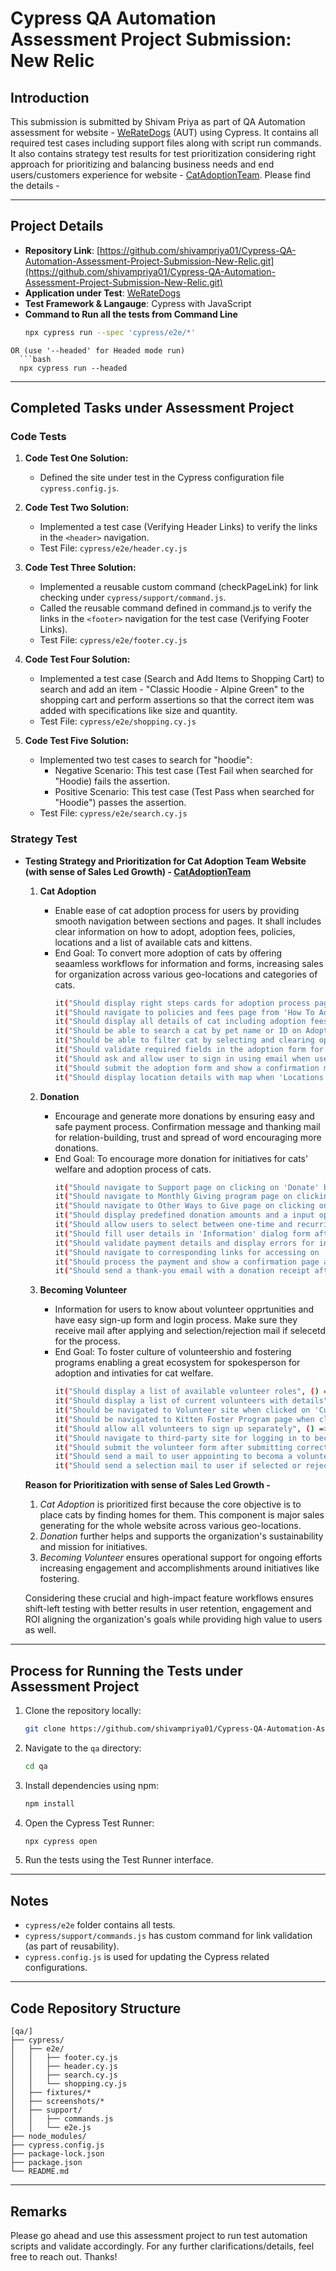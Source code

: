 # Cypress QA Automation Assessment Project Submission: New Relic

## Introduction
This submission is submitted by Shivam Priya as part of QA Automation assessment for website - [WeRateDogs](https://weratedogs.com) (AUT) using Cypress. It contains all required test cases including support files along with script run commands. 
It also contains strategy test results for test prioritization considering right approach for prioritizing and balancing business needs and end users/customers experience for website - [CatAdoptionTeam](https://catadoptionteam.org/).
Please find the details -

---

## Project Details
- **Repository Link**: [https://github.com/shivampriya01/Cypress-QA-Automation-Assessment-Project-Submission-New-Relic.git](https://github.com/shivampriya01/Cypress-QA-Automation-Assessment-Project-Submission-New-Relic.git)
- **Application under Test**: [WeRateDogs](https://weratedogs.com)
- **Test Framework & Langauge**: Cypress with JavaScript
- **Command to Run all the tests from Command Line**
  ```bash
  npx cypress run --spec 'cypress/e2e/*'

```
OR (use '--headed' for Headed mode run)
  ```bash
  npx cypress run --headed
```
---

## Completed Tasks under Assessment Project

### Code Tests

1. **Code Test One Solution:**
   - Defined the site under test in the Cypress configuration file `cypress.config.js`.

2. **Code Test Two Solution:**
   - Implemented a test case (Verifying Header Links) to verify the links in the `<header>` navigation.
   - Test File: `cypress/e2e/header.cy.js`

3. **Code Test Three Solution:**
   - Implemented a reusable custom command (checkPageLink) for link checking under `cypress/support/command.js`.
   - Called the reusable command defined in command.js to verify the links in the `<footer>` navigation for the test case (Verifying Footer Links).
   - Test File: `cypress/e2e/footer.cy.js`

4. **Code Test Four Solution:**
   - Implemented a test case (Search and Add Items to Shopping Cart) to search and add an item - "Classic Hoodie - Alpine Green" to the shopping cart and perform assertions so that the correct item was added with specifications like size and quantity.
   - Test File: `cypress/e2e/shopping.cy.js`

5. **Code Test Five Solution:**
   - Implemented two test cases to search for "hoodie":
     - Negative Scenario: This test case (Test Fail when searched for "Hoodie) fails the assertion.
     - Positive Scenario: This test case (Test Pass when searched for "Hoodie") passes the assertion.
   - Test File: `cypress/e2e/search.cy.js`

### Strategy Test
- **Testing Strategy and Prioritization for Cat Adoption Team Website (with sense of Sales Led Growth) - [CatAdoptionTeam](https://catadoptionteam.org/)**
  1. **Cat Adoption**
     - Enable ease of cat adoption process for users by providing smooth navigation between sections and pages. It shall includes clear information on how to adopt, adoption fees, policies, locations and a list of available cats and kittens.
     - End Goal: To convert more adoption of cats by offering seaamless workflows for information and forms, increasing sales for organization across various geo-locations and categories of cats.
       ```bash
       it("Should display right steps cards for adoption process page", () => {});
       it("Should navigate to policies and fees page from 'How To Adopt' page", () => {});
       it("Should display all details of cat including adoption fees for selected cat", () => {});
       it("Should be able to search a cat by pet name or ID on Adoption page", () => {});
       it("Should be able to filter cat by selecting and clearing options for 'Location', 'Size,, 'Sex' and 'Age'on Adoption page", () => {});
       it("Should validate required fields in the adoption form for selected cat", () => {});
       it("Should ask and allow user to sign in using email when user click 'Appply to Adopt' btn", () => {});
       it("Should submit the adoption form and show a confirmation message", () => {});
       it("Should display location details with map when 'Locations' page is accessed", () => {});
       ```

  2. **Donation**
     - Encourage and generate more donations by ensuring easy and safe payment process. Confirmation message and thanking mail for relation-building, trust and spread of word encouraging more donations.
     - End Goal: To encourage more donation for initiatives for cats' welfare and adoption process of cats.
       ```bash
       it("Should navigate to Support page on clicking on 'Donate' button on HomePage", () => {});
       it("Should navigate to Monthly Giving program page on clicking on 'Monthly Giving' button on Support Page", () => {});
       it("Should navigate to Other Ways to Give page on clicking on 'Other Ways to Give' button on Support Page", () => {});
       it("Should display predefined donation amounts and a input option in the 'Choose Amount' section in dialog form", () => {});
       it("Should allow users to select between one-time and recurring donations in 'Choose Amount' section in dialog form", () => {});
       it("Should fill user details in 'Information' dialog form after 'Choose Amount' section", () => {});
       it("Should validate payment details and display errors for invalid entries in dialog form", () => {});
       it("Should navigate to corresponding links for accessing on 'Other Ways to Give' page", () => {});
       it("Should process the payment and show a confirmation page after donation", () => {});
       it("Should send a thank-you email with a donation receipt after donation", () => {});
       ```

  3. **Becoming Volunteer**
     - Information for users to know about volunteer opprtunities and have easy sign-up form and login process. Make sure they receive mail after applying and selection/rejection mail if selecetd for the process.
     - End Goal: To foster culture of volunteershio and fostering programs enabling a great ecosystem for spokesperson for adoption and intivaties for cat welfare.
       ```bash
       it("Should display a list of available volunteer roles", () => {});
       it("Should display a list of current volunteers with details", () => {});
       it("Should be navigated to Volunteer site when clicked on 'Current Volunteers' button on Volunteer page", () => {});
       it("Should be navigated to Kitten Foster Program page when clicked on 'Foster Program' button on Volunteer page", () => {});
       it("Should allow all volunteers to sign up separately", () => {});
       it("Should navigate to third-party site for logging in to become a volunteer", () => {});
       it("Should submit the volunteer form after submitting correct and right details", () => {});
       it("Should send a mail to user appointing to becoma a volunteer after form is submitted", () => {});
       it("Should send a selection mail to user if selected or rejected for volunteership", () => {});
       ```

  **Reason for Prioritization with sense of Sales Led Growth -**
  1. *Cat Adoption* is prioritized first because the core objective is to place cats by finding homes for them. This component is major sales generating for the whole website across various geo-locations.
  2. *Donation* further helps and supports the organization's sustainability and mission for initiatives.
  3. *Becoming Volunteer* ensures operational support for ongoing efforts increasing engagement and accomplishments around initiatives like fostering.

  Considering these crucial and high-impact feature workflows ensures shift-left testing with better results in user retention, engagement and ROI aligning the organization's goals while providing high value to users as well.

---

## Process for Running the Tests under Assessment Project
1. Clone the repository locally:
   ```bash
   git clone https://github.com/shivampriya01/Cypress-QA-Automation-Assessment-Project-Submission-New-Relic.git
   ```
2. Navigate to the `qa` directory:
   ```bash
   cd qa
   ```
3. Install dependencies using npm:
   ```bash
   npm install
   ```
4. Open the Cypress Test Runner:
   ```bash
   npx cypress open
   ```
5. Run the tests using the Test Runner interface.
---

## Notes
- `cypress/e2e` folder contains all tests.
- `cypress/support/commands.js` has custom command for link validation (as part of reusability). 
- `cypress.config.js` is used for updating the Cypress related configurations. 

---

## Code Repository Structure
```
[qa/]
├── cypress/
│   ├── e2e/
│   │   ├── footer.cy.js
│   │   ├── header.cy.js
│   │   ├── search.cy.js
│   │   └── shopping.cy.js
│   ├── fixtures/*
│   ├── screenshots/*
│   ├── support/
│   │   ├── commands.js
│   │   └── e2e.js
├── node_modules/
├── cypress.config.js
├── package-lock.json
├── package.json
└── README.md
```

---

## Remarks
Please go ahead and use this assessment project to run test automation scripts and validate accordingly.
For any further clarifications/details, feel free to reach out. Thanks!
